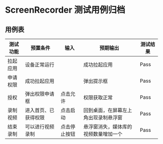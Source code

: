 # ScreenRecorder 测试用例归档

## 用例表

|测试功能|预置条件|输入|预期输出|测试结果|
|--------------------------------|--------------------------------|--------------------------------|--------------------------------|--------------------------------|
|拉起应用|	设备正常运行|		|成功拉起应用|Pass|
|申请权限|	成功拉起应用|		|弹出提示框|Pass|
|授权|弹出权限申请框|点击允许|权限获取正常|Pass|
|录制视频|进入首页、已获得权限|点击启动|回到桌面，在屏幕左上角出现录制悬浮窗|Pass|
|结束录制|可以进行视频录制|点击停止按钮|悬浮窗消失，媒体库的视频数量增加一个|Pass|